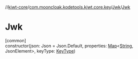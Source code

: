 //[kjwt-core](../../../index.md)/[com.mooncloak.kodetools.kjwt.core.key](../index.md)/[Jwk](index.md)/[Jwk](-jwk.md)

# Jwk

[common]\
constructor(json: Json = Json.Default, properties: [Map](https://kotlinlang.org/api/latest/jvm/stdlib/kotlin.collections/-map/index.html)&lt;[String](https://kotlinlang.org/api/latest/jvm/stdlib/kotlin/-string/index.html), JsonElement&gt;, keyType: [KeyType](../-key-type/index.md))
